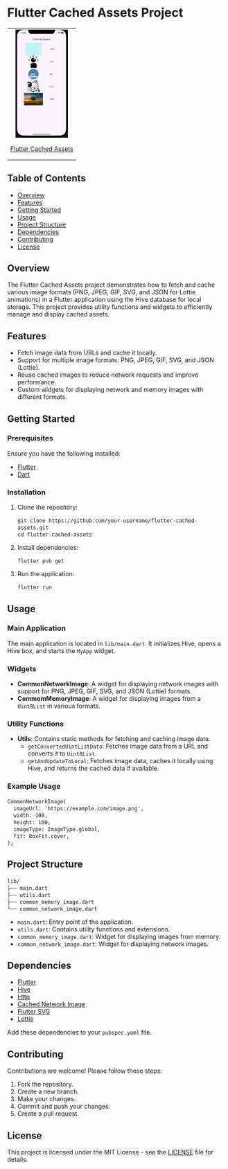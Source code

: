 <!DOCTYPE html>
<html lang="en">
<head>
    <meta charset="UTF-8">
    <meta name="viewport" content="width=device-width, initial-scale=1.0">
  
</head>
<body>
    <h1>Flutter Cached Assets Project</h1>
    <table align="center" style="margin: 0px auto;">
  <tr>
    <td style="text-align: center;">
      <div>
        <img src="output/output.gif" alt="CoverSliderView" height="250">
        <p><a href="lib/main.dart" target="_blank">Flutter Cached Assets</a></p>
      </div>
    </td>
  </tr>
  <tr> 
  </tr>
</table>
    <h2>Table of Contents</h2>
    <ul>
        <li><a href="#overview">Overview</a></li>
        <li><a href="#features">Features</a></li>
        <li><a href="#getting-started">Getting Started</a></li>
        <li><a href="#usage">Usage</a></li>
        <li><a href="#project-structure">Project Structure</a></li>
        <li><a href="#dependencies">Dependencies</a></li>
        <li><a href="#contributing">Contributing</a></li>
        <li><a href="#license">License</a></li>
    </ul>
    <h2 id="overview">Overview</h2>
    <p>The Flutter Cached Assets project demonstrates how to fetch and cache various image formats (PNG, JPEG, GIF, SVG, and JSON for Lottie animations) in a Flutter application using the Hive database for local storage. This project provides utility functions and widgets to efficiently manage and display cached assets.</p>
    <h2 id="features">Features</h2>
    <ul>
        <li>Fetch image data from URLs and cache it locally.</li>
        <li>Support for multiple image formats: PNG, JPEG, GIF, SVG, and JSON (Lottie).</li>
        <li>Reuse cached images to reduce network requests and improve performance.</li>
        <li>Custom widgets for displaying network and memory images with different formats.</li>
    </ul>
    <h2 id="getting-started">Getting Started</h2>
    <h3>Prerequisites</h3>
    <p>Ensure you have the following installed:</p>
    <ul>
        <li><a href="https://flutter.dev/docs/get-started/install">Flutter</a></li>
        <li><a href="https://dart.dev/get-dart">Dart</a></li>
    </ul>
    <h3>Installation</h3>
    <ol>
        <li>Clone the repository:
            <pre><code>git clone https://github.com/your-username/flutter-cached-assets.git
cd flutter-cached-assets</code></pre>
        </li>
        <li>Install dependencies:
            <pre><code>flutter pub get</code></pre>
        </li>
        <li>Run the application:
            <pre><code>flutter run</code></pre>
        </li>
    </ol>
    <h2 id="usage">Usage</h2>
    <h3>Main Application</h3>
    <p>The main application is located in <code>lib/main.dart</code>. It initializes Hive, opens a Hive box, and starts the <code>MyApp</code> widget.</p>
    <h3>Widgets</h3>
    <ul>
        <li><strong>CommonNetworkImage</strong>: A widget for displaying network images with support for PNG, JPEG, GIF, SVG, and JSON (Lottie) formats.</li>
        <li><strong>CommomMemoryImage</strong>: A widget for displaying images from a <code>Uint8List</code> in various formats.</li>
    </ul>
    <h3>Utility Functions</h3>
    <ul>
        <li><strong>Utils</strong>: Contains static methods for fetching and caching image data.
            <ul>
                <li><code>getConvertedUintListData</code>: Fetches image data from a URL and converts it to <code>Uint8List</code>.</li>
                <li><code>getAndUpdateToLocal</code>: Fetches image data, caches it locally using Hive, and returns the cached data if available.</li>
            </ul>
        </li>
    </ul>
    <h3>Example Usage</h3>
    <pre><code>CommonNetworkImage(
  imageUrl: 'https://example.com/image.png',
  width: 100,
  height: 100,
  imageType: ImageType.global,
  fit: BoxFit.cover,
);</code></pre>
    <h2 id="project-structure">Project Structure</h2>
    <pre><code>lib/
├── main.dart
├── utils.dart
├── common_memory_image.dart
└── common_network_image.dart</code></pre>
    <ul>
        <li><code>main.dart</code>: Entry point of the application.</li>
        <li><code>utils.dart</code>: Contains utility functions and extensions.</li>
        <li><code>common_memory_image.dart</code>: Widget for displaying images from memory.</li>
        <li><code>common_network_image.dart</code>: Widget for displaying network images.</li>
    </ul>
    <h2 id="dependencies">Dependencies</h2>
    <ul>
        <li><a href="https://flutter.dev">Flutter</a></li>
        <li><a href="https://pub.dev/packages/hive">Hive</a></li>
        <li><a href="https://pub.dev/packages/http">Http</a></li>
        <li><a href="https://pub.dev/packages/cached_network_image">Cached Network Image</a></li>
        <li><a href="https://pub.dev/packages/flutter_svg">Flutter SVG</a></li>
        <li><a href="https://pub.dev/packages/lottie">Lottie</a></li>
    </ul>
    <p>Add these dependencies to your <code>pubspec.yaml</code> file.</p>
    <h2 id="contributing">Contributing</h2>
    <p>Contributions are welcome! Please follow these steps:</p>
    <ol>
        <li>Fork the repository.</li>
        <li>Create a new branch.</li>
        <li>Make your changes.</li>
        <li>Commit and push your changes.</li>
        <li>Create a pull request.</li>
    </ol>
    <h2 id="license">License</h2>
    <p>This project is licensed under the MIT License - see the <a href="LICENSE">LICENSE</a> file for details.</p>
</body>
</html>


